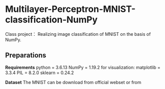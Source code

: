 # Multilayer-Perceptron-MNIST-classification-NumPy
Class project： Realizing image classification of MNIST on the basis of NumPy.

## Preparations

**Requirements**
python = 3.6.13
NumPy = 1.19.2
for visualization:
matplotlib = 3.3.4
PIL = 8.2.0
sklearn = 0.24.2

**Dataset**
The MNIST can be download from official webset or from 

